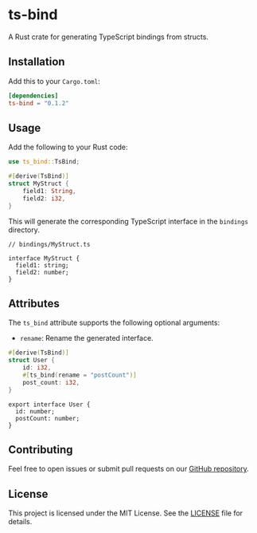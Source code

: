 # ts-bind

A Rust crate for generating TypeScript bindings from structs.

## Installation

Add this to your `Cargo.toml`:

```toml
[dependencies]
ts-bind = "0.1.2"
```

## Usage

Add the following to your Rust code:

```rust
use ts_bind::TsBind;

#[derive(TsBind)]
struct MyStruct {
    field1: String,
    field2: i32,
}
```

This will generate the corresponding TypeScript interface in the `bindings` directory.

```tsx
// bindings/MyStruct.ts

interface MyStruct {
  field1: string;
  field2: number;
}
```

## Attributes

The `ts_bind` attribute supports the following optional arguments:

- `rename`: Rename the generated interface.

```rust
#[derive(TsBind)]
struct User {
    id: i32,
    #[ts_bind(rename = "postCount")]
    post_count: i32,
}
```

```tsx
export interface User {
  id: number;
  postCount: number;
}
```

## Contributing

Feel free to open issues or submit pull requests on our [GitHub repository](https://github.com/dcodesdev/ts-bind).

## License

This project is licensed under the MIT License. See the [LICENSE](LICENSE) file for details.
